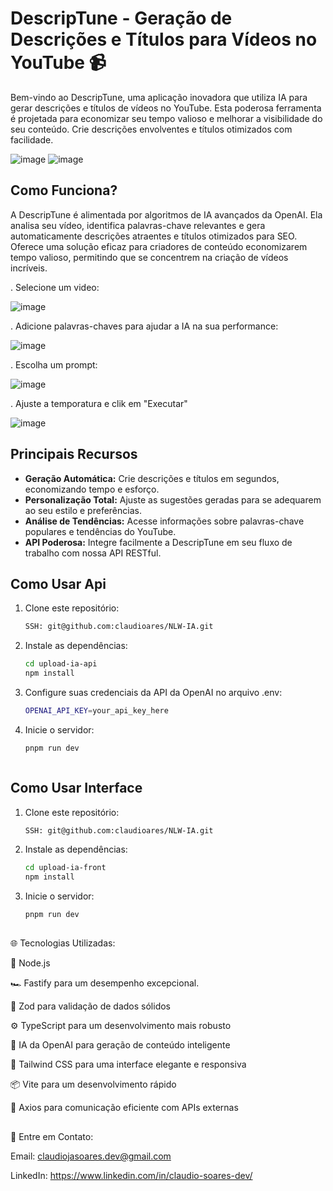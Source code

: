 # DescripTune - Geração de Descrições e Títulos para Vídeos no YouTube 📹

Bem-vindo ao DescripTune, uma aplicação inovadora que utiliza IA para gerar descrições e títulos de vídeos no YouTube. Esta poderosa ferramenta é projetada para economizar seu tempo valioso e melhorar a visibilidade do seu conteúdo. Crie descrições envolventes e títulos otimizados com facilidade.

   ![image](https://github.com/claudioares/NLW-IA/assets/95495192/de59a4b7-e0ab-4cf9-9f5d-7630b6da08d2)
   ![image](https://github.com/claudioares/NLW-IA/assets/95495192/7a8631b6-e7e7-4c1d-a452-e95946e028ca)


## Como Funciona?

A DescripTune é alimentada por algoritmos de IA avançados da OpenAI. Ela analisa seu vídeo, identifica palavras-chave relevantes e gera automaticamente descrições atraentes e títulos otimizados para SEO.
Oferece uma solução eficaz para criadores de conteúdo economizarem tempo valioso, permitindo que se concentrem na criação de vídeos incríveis.

. Selecione um video:

   ![image](https://github.com/claudioares/NLW-IA/assets/95495192/e88c2955-e894-40f0-b4e0-a0af83fce0a9)

. Adicione palavras-chaves para ajudar a IA na sua performance:

   ![image](https://github.com/claudioares/NLW-IA/assets/95495192/30ab3fa5-65cd-4b18-8481-b44755c0aa45)

. Escolha um prompt:

   ![image](https://github.com/claudioares/NLW-IA/assets/95495192/dcb7d546-578d-4b59-b840-a1906867bcdc)

. Ajuste a temporatura e clik em "Executar"

   ![image](https://github.com/claudioares/NLW-IA/assets/95495192/8f5bc195-f73f-4d95-867d-73d10c316242)


## Principais Recursos

- **Geração Automática:** Crie descrições e títulos em segundos, economizando tempo e esforço.
- **Personalização Total:** Ajuste as sugestões geradas para se adequarem ao seu estilo e preferências.
- **Análise de Tendências:** Acesse informações sobre palavras-chave populares e tendências do YouTube.
- **API Poderosa:** Integre facilmente a DescripTune em seu fluxo de trabalho com nossa API RESTful.

## Como Usar Api

1. Clone este repositório:

   ```bash
   SSH: git@github.com:claudioares/NLW-IA.git
   
2. Instale as dependências:

      ```bash
      cd upload-ia-api
      npm install

3. Configure suas credenciais da API da OpenAI no arquivo .env:

   ```bash
   OPENAI_API_KEY=your_api_key_here

4. Inicie o servidor:

   ```bash
   pnpm run dev



## Como Usar Interface

1. Clone este repositório:

   ```bash
   SSH: git@github.com:claudioares/NLW-IA.git
   
2. Instale as dependências:

      ```bash
      cd upload-ia-front
      npm install

3. Inicie o servidor:

   ```bash
   pnpm run dev

##

🌐 Tecnologias Utilizadas:

🚀 Node.js

🏎️ Fastify para um desempenho excepcional.

🧰 Zod para validação de dados sólidos

⚙️ TypeScript para um desenvolvimento mais robusto

🤖 IA da OpenAI para geração de conteúdo inteligente

🎨 Tailwind CSS para uma interface elegante e responsiva

📦 Vite para um desenvolvimento rápido

📡 Axios para comunicação eficiente com APIs externas

##

💬 Entre em Contato:

Email: claudiojasoares.dev@gmail.com

LinkedIn: https://www.linkedin.com/in/claudio-soares-dev/

